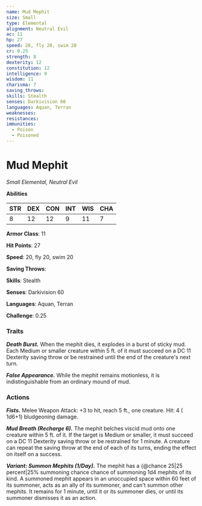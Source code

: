 ```yaml
---
name: Mud Mephit
size: Small
type: Elemental
alignment: Neutral Evil
ac: 11
hp: 27
speed: 20, fly 20, swim 20
cr: 0.25
strength: 8
dexterity: 12
constitution: 12
intelligence: 9
wisdom: 11
charisma: 7
saving_throws: 
skills: Stealth
senses: Darkivision 60
languages: Aquan, Terran
weaknesses:
resistances:
immunities:
  - Poison
  - Poisoned
---
```


# Mud Mephit

*Small Elemental, Neutral Evil*

**Abilities**

| STR | DEX | CON | INT | WIS | CHA |
| --- | --- | --- | --- | --- | --- |
| 8 | 12 | 12 | 9 | 11 | 7 |

**Armor Class**: 11

**Hit Points**: 27

**Speed**: 20, fly 20, swim 20

**Saving Throws**: 

**Skills**: Stealth

**Senses**: Darkivision 60

**Languages**: Aquan, Terran

**Challenge**: 0.25


### Traits
***Death Burst.*** When the mephit dies, it explodes in a burst of sticky mud. Each Medium or smaller creature within 5 ft. of it must succeed on a DC 11 Dexterity saving throw or be restrained until the end of the creature's next turn.

***False Appearance.*** While the mephit remains motionless, it is indistinguishable from an ordinary mound of mud.


### Actions
***Fists.*** Melee Weapon Attack:  +3 to hit, reach 5 ft., one creature. Hit: 4 ( 1d6+1) bludgeoning damage.

***Mud Breath (Recharge 6).*** The mephit belches viscid mud onto one creature within 5 ft. of it. If the target is Medium or smaller, it must succeed on a DC 11 Dexterity saving throw or be restrained for 1 minute. A creature can repeat the saving throw at the end of each of its turns, ending the effect on itself on a success.

***Variant: Summon Mephits (1/Day).*** The mephit has a {@chance 25|25 percent|25% summoning chance chance of summoning  1d4 mephits of its kind. A summoned mephit appears in an unoccupied space within 60 feet of its summoner, acts as an ally of its summoner, and can't summon other mephits. It remains for 1 minute, until it or its summoner dies, or until its summoner dismisses it as an action.

